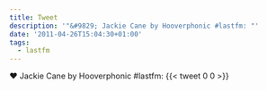 ```yaml
---
title: Tweet
description: '"&#9829; Jackie Cane by Hooverphonic #lastfm: "'
date: '2011-04-26T15:04:30+01:00'
tags:
  - lastfm
---
```

&#9829; Jackie Cane by Hooverphonic #lastfm: 
      {{< tweet 0 0 >}}
    

